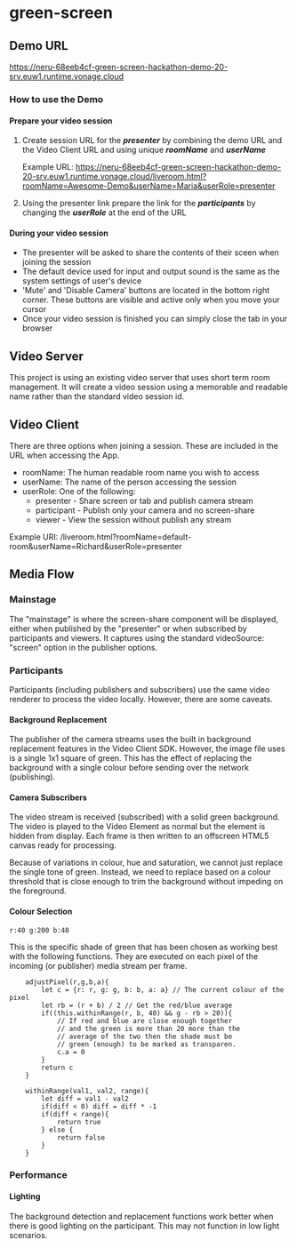 # green-screen

## Demo URL
https://neru-68eeb4cf-green-screen-hackathon-demo-20-srv.euw1.runtime.vonage.cloud

### How to use the Demo

#### Prepare your video session
1. Create session URL for the ***presenter*** by combining the demo URL and the Video Client URL and using unique ***roomName*** and ***userName***
   
   Example URL: https://neru-68eeb4cf-green-screen-hackathon-demo-20-srv.euw1.runtime.vonage.cloud/liveroom.html?roomName=Awesome-Demo&userName=Maria&userRole=presenter
3. Using the presenter link prepare the link for the ***participants*** by changing the ***userRole*** at the end of the URL

#### During your video session
* The presenter will be asked to share the contents of their sceen when joining the session
* The default device used for input and output sound is the same as the system settings of user's device
* 'Mute' and 'Disable Camera' buttons are located in the bottom right corner. These buttons are visible and active only when you move your cursor 
* Once your video session is finished you can simply close the tab in your browser


## Video Server

This project is using an existing video server that uses short term room management.  It will create a video session using a memorable and readable name rather than the standard video session id.

## Video Client

There are three options when joining a session.  These are included in the URL when accessing the App.

 - roomName: The human readable room name you wish to access
 - userName: The name of the person accessing the session
 - userRole: One of the following:
   - presenter - Share screen or tab and publish camera stream
   - participant - Publish only your camera and no screen-share
   - viewer - View the session without publish any stream

Example URI: /liveroom.html?roomName=default-room&userName=Richard&userRole=presenter

## Media Flow

### Mainstage

The "mainstage" is where the screen-share component will be displayed, either when published by the "presenter" or when subscribed by participants and viewers.  It captures using the standard videoSource: "screen" option in the publisher options.

### Participants

Participants (including publishers and subscribers) use the same video renderer to process the video locally.  However, there are some caveats.

#### Background Replacement

The publisher of the camera streams uses the built in background replacement features in the Video Client SDK.  However, the image file uses is a single 1x1 square of green.  This has the effect of replacing the background with a single colour before sending over the network (publishing).

#### Camera Subscribers

The video stream is received (subscribed) with a solid green background.  The video is played to the Video Element as normal but the element is hidden from display.  Each frame is then written to an offscreen HTML5 canvas ready for processing.  

Because of variations in colour, hue and saturation, we cannot just replace the single tone of green.  Instead, we need to replace based on a colour threshold that is close enough to trim the background without impeding on the foreground.

#### Colour Selection

```
r:40 g:200 b:40
```

This is the specific shade of green that has been chosen as working best with the following functions.  They are executed on each pixel of the incoming (or publisher) media stream per frame.

```
    adjustPixel(r,g,b,a){
        let c = {r: r, g: g, b: b, a: a} // The current colour of the pixel
        let rb = (r + b) / 2 // Get the red/blue average
        if((this.withinRange(r, b, 40) && g - rb > 20)){
            // If red and blue are close enough together
            // and the green is more than 20 more than the
            // average of the two then the shade must be
            // green (enough) to be marked as transparen.
            c.a = 0
        }
        return c
    }

    withinRange(val1, val2, range){
        let diff = val1 - val2
        if(diff < 0) diff = diff * -1
        if(diff < range){
            return true
        } else {
            return false
        }
    }
```

### Performance

#### Lighting

The background detection and replacement functions work better when there is good lighting on the participant.  This may not function in low light scenarios.




